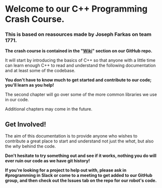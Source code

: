 # Welcome to our C++ Programming Crash Course.

### This is based on reasources made by Joseph Farkas on team 1771.

**The crash course is contained in the "[Wiki](https://github.com/NO-skcaj/FRC-Cpp-Crash-Course/wiki)" section on our GitHub repo.**

It will start by introducing the basics of C++ so that anyone with a little time can learn enough C++ to read and understand the following documentation and at least some of the codebase. 

**You don't have to know much to get started and contribute to our code; you'll learn as you help!** 

The second chapter will go over some of the more common libraries we use in our code. 

Additional chapters may come in the future.

## Get Involved!
The aim of this documentation is to provide anyone who wishes to contribute a great place to start and understand not just the *what*, but also the *why* behind the code.

**Don't hesitate to try something out and see if it works, nothing you do will ever ruin our code as we have git history!**

**If you're looking for a project to help out with, please ask in #programming in Slack or come to a meeting to get added to our GitHub group, and then check out the Issues tab on the repo for our robot's code.**
